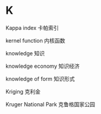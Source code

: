 # K

Kappa index 卡帕索引

kernel function 内核函数

knowledge 知识

knowledge economy 知识经济

knowledge of form 知识形式

Kriging 克利金

Kruger National Park 克鲁格国家公园